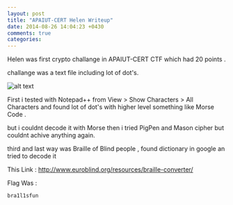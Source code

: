 ```yaml
---
layout: post
title: "APAIUT-CERT Helen Writeup"
date: 2014-08-26 14:04:23 +0430
comments: true
categories: 
---
```


Helen was first crypto challange in APAIUT-CERT CTF which had 20 points .

challange was a text file including lot of dot's.

![alt text](http://up.ashiyane.org/images/q93k07y0pztru7m558p.png "crypto 1")

<!--more-->

First i tested with Notepad++ from View > Show Characters > All Characters and found lot of dot's with higher level something like Morse Code .

but i couldnt decode it with Morse then i tried PigPen and Mason cipher but couldnt achive anything again.

third and last way was Braille of Blind people , found dictionary in google an tried to decode it 

This Link : http://www.euroblind.org/resources/braille-converter/

Flag Was : 

```perl
bra1l1sfun
```

